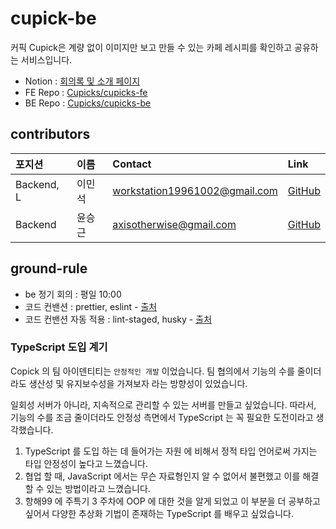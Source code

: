 # cupick-be

커픽 Cupick은 계량 없이 이미지만 보고 만들 수 있는 
카페 레시피를 확인하고 공유하는 서비스입니다.

- Notion : [회의록 및 소개 페이지](https://www.notion.so/Cupick-3-73c1cc9c739a481fa92192ba7676811f)
- FE Repo : [Cupicks/cupicks-fe](https://github.com/cupicks/cupicks-fe)
- BE Repo : [Cupicks/cupicks-be](https://github.com/cupicks/cupicks-be)

## contributors

| 포지션 | 이름 | Contact | Link |
| :---- | :---- | :---- | :---- |
| Backend, L | 이민석 | workstation19961002@gmail.com | [GitHub](https://github.com/unchaptered) |
| Backend | 윤승근 | axisotherwise@gmail.com | [GitHub](https://github.com/axisotherwise) |

## ground-rule

- be 정기 회의 : 평일 10:00
- 코드 컨밴션 : prettier, eslint - [출처](https://github.com/unchaptered/express-ts-web-di/blob/main/package.json)
- 코드 컨밴션 자동 적용 : lint-staged, husky - [출처](https://velog.io/@lokijoji2/ESLint%EB%9E%91-Prettier-%EC%93%B0%EA%B8%B0-%EA%B7%80%EC%B0%AE%EC%9C%BC%EB%A9%B4-%EC%9D%B4%EA%B1%B0-%EC%8D%A8-cak7e4uo)

### TypeScript 도입 계기

Copick 의 팀 아이덴티티는 `안정적인 개발` 이었습니다.
팀 협의에서 기능의 수를 줄이더라도 생산성 및 유지보수성을 가져보자 라는 방향성이 있었습니다.

일회성 서버가 아니라, 지속적으로 관리할 수 있는 서버를 만들고 싶었습니다.
따라서, 기능의 수를 조금 줄이더라도 안정성 측면에서 TypeScript 는 꼭 필요한 도전이라고 생각했습니다.

1. TypeScript  를 도입 하는 데 들어가는 자원 에 비해서 정적 타입 언어로써 가지는 타입 안정성이 높다고 느꼈습니다.
2. 협업 할 때, JavaScript 에서는 무슨 자료형인지 알 수 없어서 불편했고 이를 해결할 수 있는 방법이라고 느꼈습니다.
3. 항해99 에 주특기 3 주차에 OOP 에 대한 것을 알게 되었고 이 부분을 더 공부하고 싶어서 다양한 추상화 기법이 존재하는 TypeScript 를 배우고 싶었습니다.
 